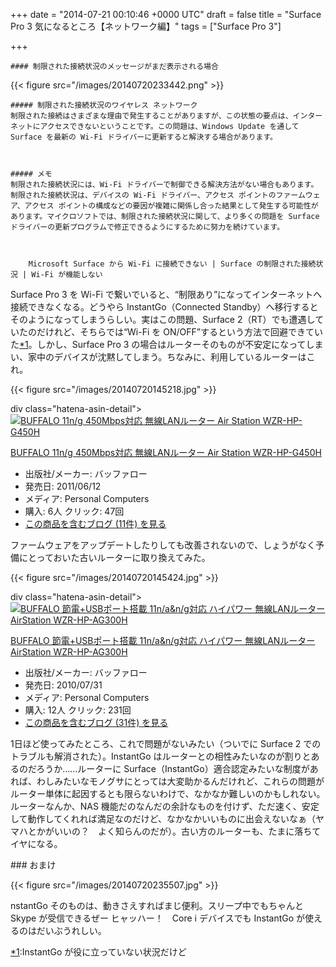 
+++
date = "2014-07-21 00:10:46 +0000 UTC"
draft = false
title = "Surface Pro 3 気になるところ【ネットワーク編】"
tags = ["Surface Pro 3"]

+++
>
        

    #### 制限された接続状況のメッセージがまだ表示される場合
    

{{< figure src="/images/20140720233442.png"  >}}



    ##### 制限された接続状況のワイヤレス ネットワーク
    制限された接続はさまざまな理由で発生することがありますが、この状態の要点は、インターネットにアクセスできないということです。この問題は、Windows Update を通して Surface を最新の Wi-Fi ドライバーに更新すると解決する場合があります。



    ##### メモ
    制限された接続状況には、Wi-Fi ドライバーで制御できる解決方法がない場合もあります。制限された接続状況は、デバイスの Wi-Fi ドライバー、アクセス ポイントのファームウェア、アクセス ポイントの構成などの要因が複雑に関係し合った結果として発生する可能性があります。マイクロソフトでは、制限された接続状況に関して、より多くの問題を Surface ドライバーの更新プログラムで修正できるようにするために努力を続けています。



        Microsoft Surface から Wi-Fi に接続できない | Surface の制限された接続状況 | Wi-Fi が機能しない
    
Surface Pro 3 を Wi-Fi で繋いでいると、“制限あり”になってインターネットへ接続できなくなる。どうやら InstantGo（Connected Standby）へ移行するとそのようになってしまうらしい。実はこの問題、Surface 2（RT）でも遭遇していたのだけれど、そちらでは“Wi-Fi を ON/OFF”するという方法で回避できていた<a href="#f-dbb8386f" name="fn-dbb8386f" title="InstantGo が役に立っていない状況だけど">*1</a>。しかし、Surface Pro 3 の場合はルーターそのものが不安定になってしまい、家中のデバイスが沈黙してしまう。ちなみに、利用しているルーターはこれ。

{{< figure src="/images/20140720145218.jpg"  >}}

div class="hatena-asin-detail"><a href="http://www.amazon.co.jp/exec/obidos/ASIN/B004X4W476/bestylesnet-22/"><img src="http://ecx.images-amazon.com/images/I/31v8VlPxMTL._SL160_.jpg" class="hatena-asin-detail-image" alt="BUFFALO 11n/g 450Mbps対応 無線LANルーター Air Station WZR-HP-G450H" title="BUFFALO 11n/g 450Mbps対応 無線LANルーター Air Station WZR-HP-G450H"/></a><div class="hatena-asin-detail-info"><a href="http://www.amazon.co.jp/exec/obidos/ASIN/B004X4W476/bestylesnet-22/">BUFFALO 11n/g 450Mbps対応 無線LANルーター Air Station WZR-HP-G450H</a><ul><li><span class="hatena-asin-detail-label">出版社/メーカー:</span> バッファロー</li><li><span class="hatena-asin-detail-label">発売日:</span> 2011/06/12</li><li><span class="hatena-asin-detail-label">メディア:</span> Personal Computers</li><li><span class="hatena-asin-detail-label">購入</span>: 6人 <span class="hatena-asin-detail-label">クリック</span>: 47回</li><li><a href="http://d.hatena.ne.jp/asin/B004X4W476/bestylesnet-22" target="_blank">この商品を含むブログ (11件) を見る</a></li></ul></div><div class="hatena-asin-detail-foot"></div></div>ファームウェアをアップデートしたりしても改善されないので、しょうがなく予備にとっておいた古いルーターに取り換えてみた。

{{< figure src="/images/20140720145424.jpg"  >}}

div class="hatena-asin-detail"><a href="http://www.amazon.co.jp/exec/obidos/ASIN/B003RIU3XQ/bestylesnet-22/"><img src="http://ecx.images-amazon.com/images/I/31oeItlsybL._SL160_.jpg" class="hatena-asin-detail-image" alt="BUFFALO 節電+USBポート搭載 11n/a&amp;n/g対応 ハイパワー 無線LANルーター AirStation WZR-HP-AG300H" title="BUFFALO 節電+USBポート搭載 11n/a&amp;n/g対応 ハイパワー 無線LANルーター AirStation WZR-HP-AG300H"/></a><div class="hatena-asin-detail-info"><a href="http://www.amazon.co.jp/exec/obidos/ASIN/B003RIU3XQ/bestylesnet-22/">BUFFALO 節電+USBポート搭載 11n/a&amp;n/g対応 ハイパワー 無線LANルーター AirStation WZR-HP-AG300H</a><ul><li><span class="hatena-asin-detail-label">出版社/メーカー:</span> バッファロー</li><li><span class="hatena-asin-detail-label">発売日:</span> 2010/07/31</li><li><span class="hatena-asin-detail-label">メディア:</span> Personal Computers</li><li><span class="hatena-asin-detail-label">購入</span>: 12人 <span class="hatena-asin-detail-label">クリック</span>: 231回</li><li><a href="http://d.hatena.ne.jp/asin/B003RIU3XQ/bestylesnet-22" target="_blank">この商品を含むブログ (31件) を見る</a></li></ul></div><div class="hatena-asin-detail-foot"></div></div>1日ほど使ってみたところ、これで問題がないみたい（ついでに Surface 2 でのトラブルも解消された）。InstantGo はルーターとの相性みたいなのが割りとあるのだろうか……ルーターに Surface（InstantGo）適合認定みたいな制度があれば、わしみたいなモノグサにとっては大変助かるんだけれど、これらの問題がルーター単体に起因するとも限らないわけで、なかなか難しいのかもしれない。ルーターなんか、NAS 機能だのなんだの余計なものを付けず、ただ速く、安定して動作してくれれば満足なのだけど、なかなかいいものに出会えないなぁ（ヤマハとかがいいの？　よく知らんのだが）。古い方のルーターも、たまに落ちてイヤになる。

<div class="section">
    ### おまけ
    

{{< figure src="/images/20140720235507.jpg"  >}}

nstantGo そのものは、動きさえすればまじ便利。スリープ中でもちゃんと Skype が受信できるぜー ヒャッハー！　Core i デバイスでも InstantGo が使えるのはだいぶうれしい。

</div><div class="footnote">
<a href="#fn-dbb8386f" name="f-dbb8386f" class="footnote-number">*1</a><span class="footnote-delimiter">:</span><span class="footnote-text">InstantGo が役に立っていない状況だけど</span>
</div>

